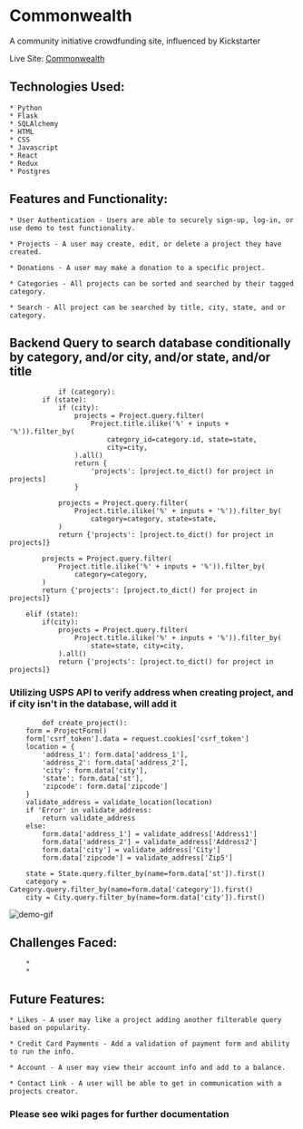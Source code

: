 # Commonwealth

A community initiative crowdfunding site, influenced by Kickstarter

Live Site: [Commonwealth](https://commonwealth-aa.herokuapp.com/)

## Technologies Used:

    * Python
    * Flask
    * SQLAlchemy
    * HTML
    * CSS
    * Javascript
    * React
    * Redux
    * Postgres

## Features and Functionality:

    * User Authentication - Users are able to securely sign-up, log-in, or use demo to test functionality.

    * Projects - A user may create, edit, or delete a project they have created.

    * Donations - A user may make a donation to a specific project.

    * Categories - All projects can be sorted and searched by their tagged category.

    * Search - All project can be searched by title, city, state, and or category.

## Backend Query to search database conditionally by category, and/or city, and/or state, and/or title

```
            if (category):
        if (state):
            if (city):
                projects = Project.query.filter(
                    Project.title.ilike('%' + inputs + '%')).filter_by(
                        category_id=category.id, state=state,
                        city=city,
                ).all()
                return {
                    'projects': [project.to_dict() for project in projects]
                }

            projects = Project.query.filter(
                Project.title.ilike('%' + inputs + '%')).filter_by(
                    category=category, state=state,
            )
            return {'projects': [project.to_dict() for project in projects]}

        projects = Project.query.filter(
            Project.title.ilike('%' + inputs + '%')).filter_by(
                category=category,
        )
        return {'projects': [project.to_dict() for project in projects]}

    elif (state):
        if(city):
            projects = Project.query.filter(
                Project.title.ilike('%' + inputs + '%')).filter_by(
                    state=state, city=city,
            ).all()
            return {'projects': [project.to_dict() for project in projects]}

```

### Utilizing USPS API to verify address when creating project, and if city isn't in the database, will add it

```
        def create_project():
    form = ProjectForm()
    form['csrf_token'].data = request.cookies['csrf_token']
    location = {
        'address_1': form.data['address_1'],
        'address_2': form.data['address_2'],
        'city': form.data['city'],
        'state': form.data['st'],
        'zipcode': form.data['zipcode']
    }
    validate_address = validate_location(location)
    if 'Error' in validate_address:
        return validate_address
    else:
        form.data['address_1'] = validate_address['Address1']
        form.data['address_2'] = validate_address['Address2']
        form.data['city'] = validate_address['City']
        form.data['zipcode'] = validate_address['Zip5']

    state = State.query.filter_by(name=form.data['st']).first()
    category = Category.query.filter_by(name=form.data['category']).first()
    city = City.query.filter_by(name=form.data['city']).first()

```

![demo-gif](https://i.gyazo.com/1e5130a31889654c65e3bfcdfd92b5f5.gif)

## Challenges Faced:

        *
        *

## Future Features:

    * Likes - A user may like a project adding another filterable query based on popularity.

    * Credit Card Payments - Add a validation of payment form and ability to run the info.

    * Account - A user may view their account info and add to a balance.

    * Contact Link - A user will be able to get in communication with a projects creator.

### Please see wiki pages for further documentation
